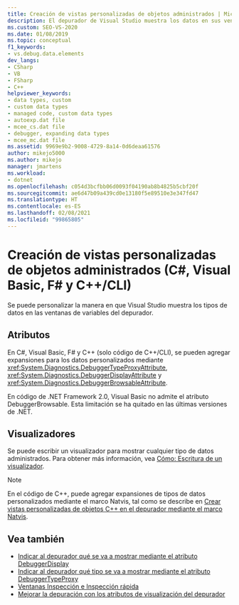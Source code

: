 ```yaml
---
title: Creación de vistas personalizadas de objetos administrados | Microsoft Docs
description: El depurador de Visual Studio muestra los datos en sus ventanas de variables. Obtenga información sobre cómo personalizar la representación de los tipos de datos, incluidos los tipos personalizados.
ms.custom: SEO-VS-2020
ms.date: 01/08/2019
ms.topic: conceptual
f1_keywords:
- vs.debug.data.elements
dev_langs:
- CSharp
- VB
- FSharp
- C++
helpviewer_keywords:
- data types, custom
- custom data types
- managed code, custom data types
- autoexp.dat file
- mcee_cs.dat file
- debugger, expanding data types
- mcee_mc.dat file
ms.assetid: 9969e9b2-9008-4729-8a14-0d6deaa61576
author: mikejo5000
ms.author: mikejo
manager: jmartens
ms.workload:
- dotnet
ms.openlocfilehash: c054d3bcfbb06d0093f04190ab8b4825b5cbf20f
ms.sourcegitcommit: ae6d47b09a439cd0e13180f5e89510e3e347fd47
ms.translationtype: HT
ms.contentlocale: es-ES
ms.lasthandoff: 02/08/2021
ms.locfileid: "99865805"
---
```

# <a name="create-custom-views-of-managed-objects-c-visual-basic-f-ccli"></a>Creación de vistas personalizadas de objetos administrados (C#, Visual Basic, F# y C++/CLI)
Se puede personalizar la manera en que Visual Studio muestra los tipos de datos en las ventanas de variables del depurador.

## <a name="attributes"></a>Atributos

En C#, Visual Basic, F# y C++ (solo código de C++/CLI), se pueden agregar expansiones para los datos personalizados mediante <xref:System.Diagnostics.DebuggerTypeProxyAttribute>, <xref:System.Diagnostics.DebuggerDisplayAttribute> y <xref:System.Diagnostics.DebuggerBrowsableAttribute>.

En código de .NET Framework 2.0, Visual Basic no admite el atributo DebuggerBrowsable. Esta limitación se ha quitado en las últimas versiones de .NET.

## <a name="visualizers"></a>Visualizadores

Se puede escribir un visualizador para mostrar cualquier tipo de datos administrados. Para obtener más información, vea [Cómo: Escritura de un visualizador](create-custom-visualizers-of-data.md).

> [!NOTE]
> En el código de C++, puede agregar expansiones de tipos de datos personalizados mediante el marco Natvis, tal como se describe en [Crear vistas personalizadas de objetos C++ en el depurador mediante el marco Natvis](create-custom-views-of-native-objects.md).

## <a name="see-also"></a>Vea también

- [Indicar al depurador qué se va a mostrar mediante el atributo DebuggerDisplay](../debugger/using-the-debuggerdisplay-attribute.md)
- [Indicar al depurador qué tipo se va a mostrar mediante el atributo DebuggerTypeProxy](../debugger/using-debuggertypeproxy-attribute.md)
- [Ventanas Inspección e Inspección rápida](../debugger/watch-and-quickwatch-windows.md)
- [Mejorar la depuración con los atributos de visualización del depurador](/dotnet/framework/debug-trace-profile/enhancing-debugging-with-the-debugger-display-attributes)
